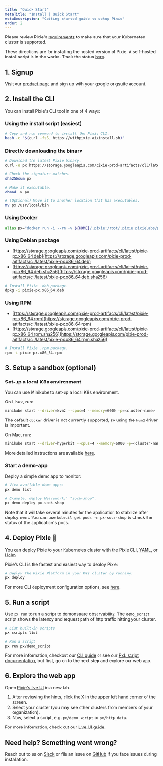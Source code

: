 ```yaml
---
title: "Quick Start"
metaTitle: "Install | Quick Start"
metaDescription: "Getting started guide to setup Pixie"
order: 2
---
```


Please review Pixie's [requirements](/installing-pixie/requirements) to make sure that your Kubernetes cluster is supported.

These directions are for installing the hosted version of Pixie. A self-hosted install script is in the works. Track the status [here](https://github.com/pixie-labs/pixie/issues/238).

## 1. Signup

Visit our [product page](https://work.withpixie.ai/) and sign up with your google or gsuite account.

## 2. Install the CLI

You can install Pixie's CLI tool in one of 4 ways:

### Using the install script (easiest)

``` bash
# Copy and run command to install the Pixie CLI.
bash -c "$(curl -fsSL https://withpixie.ai/install.sh)"
```

### Directly downloading the binary

``` bash
# Download the latest Pixie binary.
curl -o px https://storage.googleapis.com/pixie-prod-artifacts/cli/latest/cli_darwin_amd64

# Check the signature matches.
sha256sum px

# Make it executable.
chmod +x px

# (Optional) Move it to another location that has executables.
mv px /usr/local/bin
```

### Using Docker

``` bash
alias px="docker run -i --rm -v ${HOME}/.pixie:/root/.pixie pixielabs/px"
```

### Using Debian package

- [https://storage.googleapis.com/pixie-prod-artifacts/cli/latest/pixie-px.x86_64.deb](https://storage.googleapis.com/pixie-prod-artifacts/cli/latest/pixie-px.x86_64.deb)
- [https://storage.googleapis.com/pixie-prod-artifacts/cli/latest/pixie-px.x86_64.deb.sha256](https://storage.googleapis.com/pixie-prod-artifacts/cli/latest/pixie-px.x86_64.deb.sha256)

``` bash
# Install Pixie .deb package.
dpkg -i pixie-px.x86_64.deb
```

### Using RPM

- [https://storage.googleapis.com/pixie-prod-artifacts/cli/latest/pixie-px.x86_64.rpm](https://storage.googleapis.com/pixie-prod-artifacts/cli/latest/pixie-px.x86_64.rpm)
- [https://storage.googleapis.com/pixie-prod-artifacts/cli/latest/pixie-px.x86_64.rpm.sha256](https://storage.googleapis.com/pixie-prod-artifacts/cli/latest/pixie-px.x86_64.rpm.sha256)

``` bash
# Install Pixie .rpm package.
rpm -i pixie-px.x86_64.rpm
```

## 3. Setup a sandbox (optional)

### Set-up a local K8s environment

You can use Minikube to set-up a local K8s environment.

On Linux, run:

```bash
minikube start --driver=kvm2 --cpus=4 --memory=6000 -p=<cluster-name>
```

The default `docker` driver is not currently supported, so using the `kvm2` driver is important.

On Mac, run:

```bash
minikube start --driver=hyperkit --cpus=4 --memory=6000 -p=<cluster-name>
```

More detailed instructions are available [here](/installing-pixie/install-guides/minikube-setup).

### Start a demo-app

Deploy a simple demo app to monitor:

```bash
# View available demo apps:
px demo list

# Example: deploy Weaveworks' "sock-shop":
px demo deploy px-sock-shop
```

Note that it will take several minutes for the application to stabilize after deployment. You can use `kubectl get pods -n px-sock-shop` to check the status of the application's pods.

## 4. Deploy Pixie 🚀

You can deploy Pixie to your Kubernetes cluster with the Pixie CLI, [YAML](/installing-pixie/install-schemes/yaml), or [Helm](/installing-pixie/install-schemes/helm).

Pixie's CLI is the fastest and easiest way to deploy Pixie:

``` bash
# Deploy the Pixie Platform in your K8s cluster by running:
px deploy
```

For more CLI deployment configuration options, see [here](/installing-pixie/install-schemes/cli).

## 5. Run a script

Use `px run` to run a script to demonstrate observability. The `demo_script` script shows the latency and request path of http traffic hitting your cluster.

``` bash
# List built-in scripts
px scripts list

# Run a script
px run px/demo_script
```

For more information, checkout our [CLI guide](/using-pixie/using-cli/) or see our [PxL script documentation](/reference/pxl/), but first, go on to the next step and explore our web app.

## 6. Explore the web app

Open [Pixie's live UI](https://work.withpixie.ai) in a new tab.

1. After reviewing the hints, click the X in the upper left hand corner of the screen.
2. Select your cluster (you may see other clusters from members of your organization).
3. Now, select a script, e.g. `px/demo_script` or `px/http_data`.

For more information, check out our [Live UI guide](/using-pixie/using-live-ui/).

## Need help? Something went wrong?

Reach out to us on [Slack](https://slackin.withpixie.ai/) or file an issue on [GitHub](https://github.com/pixie-labs/pixie/issues) if you face issues during installation.
